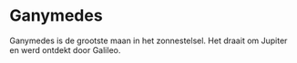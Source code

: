 # Ganymedes

Ganymedes is de grootste maan in het zonnestelsel. Het draait om Jupiter en werd
ontdekt door Galileo.
